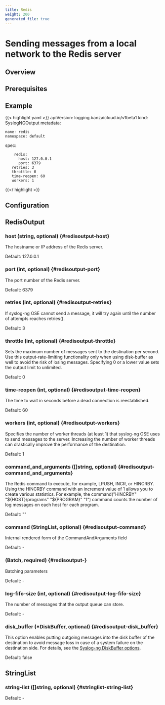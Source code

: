 ```yaml
---
title: Redis
weight: 200
generated_file: true
---
```


# Sending messages from a local network to the Redis server
## Overview

 ## Prerequisites

 ## Example

 {{< highlight yaml >}}
 apiVersion: logging.banzaicloud.io/v1beta1
 kind: SyslogNGOutput
 metadata:

	name: redis
	namespace: default

 spec:

		redis:
		  host: 127.0.0.1
		  port: 6379
	   retries: 3
	   throttle: 0
	   time-reopen: 60
	   workers: 1

 {{</ highlight >}}

## Configuration
## RedisOutput

### host (string, optional) {#redisoutput-host}

The hostname or IP address of the Redis server.  

Default:  127.0.0.1

### port (int, optional) {#redisoutput-port}

The port number of the Redis server.  

Default:  6379

### retries (int, optional) {#redisoutput-retries}

If syslog-ng OSE cannot send a message, it will try again until the number of attempts reaches retries().  

Default:  3

### throttle (int, optional) {#redisoutput-throttle}

Sets the maximum number of messages sent to the destination per second. Use this output-rate-limiting functionality only when using disk-buffer as well to avoid the risk of losing messages. Specifying 0 or a lower value sets the output limit to unlimited.  

Default:  0

### time-reopen (int, optional) {#redisoutput-time-reopen}

The time to wait in seconds before a dead connection is reestablished.  

Default:  60

### workers (int, optional) {#redisoutput-workers}

Specifies the number of worker threads (at least 1) that syslog-ng OSE uses to send messages to the server. Increasing the number of worker threads can drastically improve the performance of the destination.  

Default:  1

### command_and_arguments ([]string, optional) {#redisoutput-command_and_arguments}

The Redis command to execute, for example, LPUSH, INCR, or HINCRBY. Using the HINCRBY command with an increment value of 1 allows you to create various statistics. For example, the command("HINCRBY" "${HOST}/programs" "${PROGRAM}" "1") command counts the number of log messages on each host for each program.  

Default:  ""

### command (StringList, optional) {#redisoutput-command}

Internal rendered form of the CommandAndArguments field 

Default: -

###  (Batch, required) {#redisoutput-}

Batching parameters 

Default: -

### log-fifo-size (int, optional) {#redisoutput-log-fifo-size}

The number of messages that the output queue can store. 

Default: -

### disk_buffer (*DiskBuffer, optional) {#redisoutput-disk_buffer}

This option enables putting outgoing messages into the disk buffer of the destination to avoid message loss in case of a system failure on the destination side. For details, see the [Syslog-ng DiskBuffer options](../disk_buffer/).  

Default:  false


## StringList

### string-list ([]string, optional) {#stringlist-string-list}

Default: -


